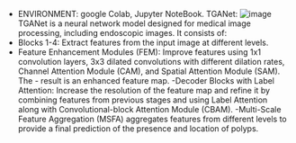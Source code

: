- ENVIRONMENT: google Colab, Jupyter NoteBook.
TGANet:
![image](https://github.com/user-attachments/assets/98b0069d-b2e4-4334-be08-5a5e7f4d2ebe)
  TGANet is a neural network model designed for medical image processing, including endoscopic images. It consists of:
- Blocks 1-4: Extract features from the input image at different levels.
- Feature Enhancement Modules (FEM): Improve features using 1x1 convolution layers, 3x3 dilated convolutions with different dilation rates, Channel Attention Module (CAM), and Spatial Attention Module (SAM). The - result is an enhanced feature map.
-Decoder Blocks with Label Attention: Increase the resolution of the feature map and refine it by combining features from previous stages and using Label Attention along with Convolutional-block Attention Module (CBAM).
-Multi-Scale Feature Aggregation (MSFA) aggregates features from different levels to provide a final prediction of the presence and location of polyps.
